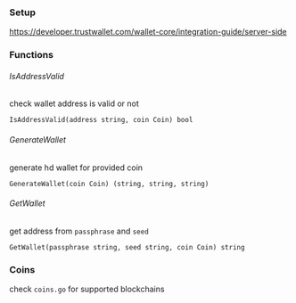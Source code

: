 ### Setup 

https://developer.trustwallet.com/wallet-core/integration-guide/server-side

### Functions 

###### IsAddressValid
check wallet address is valid or not 
```
IsAddressValid(address string, coin Coin) bool
```

###### GenerateWallet
generate hd wallet for provided coin 
```
GenerateWallet(coin Coin) (string, string, string)
```

###### GetWallet
get address from `passphrase` and `seed`
```
GetWallet(passphrase string, seed string, coin Coin) string
```

### Coins 
check `coins.go` for supported blockchains


